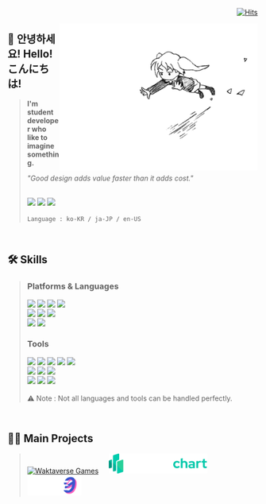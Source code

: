 <div align='right'>
  
[![Hits](https://hits.seeyoufarm.com/api/count/incr/badge.svg?url=https%3A%2F%2Fgithub.com%2FDOS0313&count_bg=%2328B3FB&title_bg=%23555555&icon=telegram.svg&icon_color=%23E7E7E7&title=hits&edge_flat=true)](https://hits.seeyoufarm.com)

</div>

<img align="right" src="rolling_girl.gif" margin = "32px" width="400px">

## 👋 안녕하세요! Hello! こんにちは!
> <strong>I'm student developer who like to imagine something.</strong>
>
> _"Good design adds value faster than it adds cost."_
>
> <br/>
>
> <img src="https://img.shields.io/badge/@dos0313-5865F2.svg?&style=for-the-badge&logo=Discord&logoColor=white"/>
> <a href="mailto:dos@codezero.lol"><img src="https://img.shields.io/badge/dos@codezero.lol-white.svg?&style=for-the-badge&logo=gmail&logoColor=EA4335"/></a>
> <a href="https://www.instagram.com/dos_0313/"><img src="https://img.shields.io/badge/dos_0313-E4405F.svg?&style=for-the-badge&logo=instagram&logoColor=white"/></a>
>
> `Language : ko-KR / ja-JP / en-US`  

<br/>

## 🛠️ Skills
> ### Platforms & Languages
> <img src="https://img.shields.io/badge/Python-3776AB.svg?&style=for-the-badge&logo=python&logoColor=white"/>
> <img src="https://img.shields.io/badge/Java-007396.svg?&style=for-the-badge&logo=openjdk&logoColor=white"/>
> <img src="https://img.shields.io/badge/Script-3C8527.svg?&style=for-the-badge&logo=minecraft&logoColor=white"/>
> <img src="https://img.shields.io/badge/App Script-4285F4.svg?&style=for-the-badge&logo=googleappsscript&logoColor=white"/>
> </br>
> <img src="https://img.shields.io/badge/html-E34F26?style=for-the-badge&logo=html5&logoColor=white"/>
> <img src="https://img.shields.io/badge/CSS-1572B6?style=for-the-badge&logo=css3&logoColor=white"/>
> <img src="https://img.shields.io/badge/JavaScript-F7DF1E?style=for-the-badge&logo=JavaScript&logoColor=white"/>
> </br>
> <img src="https://img.shields.io/badge/React-61DAFB.svg?&style=for-the-badge&logo=react&logoColor=white"/>
> <img src="https://img.shields.io/badge/Next.js-000000.svg?&style=for-the-badge&logo=nextdotjs&logoColor=white"/>
>
> ### Tools
> <img src="https://img.shields.io/badge/Code-007ACC.svg?&style=for-the-badge&logo=visualstudiocode&logoColor=white"/>
> <img src="https://img.shields.io/badge/Visual Studio-5C2D91.svg?&style=for-the-badge&logo=visualstudio&logoColor=white"/>
> <img src="https://img.shields.io/badge/Unity-white.svg?&style=for-the-badge&logo=unity&logoColor=black"/>
> <img src="https://img.shields.io/badge/Pycharm-000000.svg?&style=for-the-badge&logo=pycharm&logoColor=white"/>
> <img src="https://img.shields.io/badge/Intellij-000000.svg?&style=for-the-badge&logo=intellijidea&logoColor=white"/>
> </br>
> <img src="https://img.shields.io/badge/Figma-F24E1E.svg?&style=for-the-badge&logo=figma&logoColor=white"/>
> <img src="https://img.shields.io/badge/Photoshop-31A8FF.svg?&style=for-the-badge&logo=adobephotoshop&logoColor=white"/>
> <img src="https://img.shields.io/badge/Aseprite-7D929E.svg?&style=for-the-badge&logo=aseprite&logoColor=white"/>
> </br>
> <img src="https://img.shields.io/badge/Premiere Pro-9999FF.svg?&style=for-the-badge&logo=adobepremierepro&logoColor=white"/>
> <img src="https://img.shields.io/badge/After Effects-9999FF.svg?&style=for-the-badge&logo=adobeaftereffects&logoColor=white"/>
> <img src="https://img.shields.io/badge/Davinci Resolve-233A51.svg?&style=for-the-badge&logo=davinciresolve&logoColor=white"/>
> </br>
> </br>
> ⚠️ Note : Not all languages and tools can be handled perfectly.

<br/>

## 🧑‍💻 Main Projects
> <a href="https://waktaverse.games"><img alt="Waktaverse Games" src="https://public-r2.waktaverse.games/assets/wakgames_logo/Main.png" height="40px"></a>
ㅤ
<a href="https://isegye.live"><img alt="IsegyeChart" src="isegyechart.png" height="40px"></a>
ㅤ
<a href="https://codezero.lol"><img alt="Code ; Zero" src="codezero.png" height="40px"></a>
